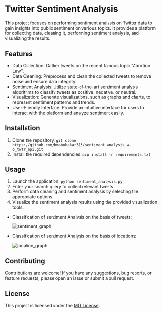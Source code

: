# Twitter Sentiment Analysis

This project focuses on performing sentiment analysis on Twitter data to gain insights into public sentiment on various topics. It provides a platform for collecting data, cleaning it, performing sentiment analysis, and visualizing the results.

## Features

- Data Collection: Gather tweets on the recent famous topic "Abortion Law".
- Data Cleaning: Preprocess and clean the collected tweets to remove noise and ensure data integrity.
- Sentiment Analysis: Utilize state-of-the-art sentiment analysis algorithms to classify tweets as positive, negative, or neutral.
- Visualization: Generate visualizations, such as graphs and charts, to represent sentiment patterns and trends.
- User-Friendly Interface: Provide an intuitive interface for users to interact with the platform and analyze sentiment easily.

## Installation

1. Clone the repository: `git clone https://github.com/hmabubakar313/sentiment_analysis_w-o_twtr_api.git`
2. Install the required dependencies: `pip install -r requirements.txt`

## Usage

1. Launch the application: `python sentiment_analysis.py`
2. Enter your search query to collect relevant tweets.
3. Perform data cleaning and sentiment analysis by selecting the appropriate options.
4. Visualize the sentiment analysis results using the provided visualization tools.
*  Classification of sentiment Analysis on the basis of tweets:

     ![sentiment_graph](https://github.com/hmabubakar313/sentiment_analysis_w-o_twtr_api/assets/47010808/4b52a837-97d1-44d1-b999-1305c2be4e51)
* Classification of sentiment Analysis on the basis of locations:

   ![location_graph](https://github.com/hmabubakar313/sentiment_analysis_w-o_twtr_api/assets/47010808/37614903-c982-4c0c-8f77-b0ac2f0a85ef)



## Contributing

Contributions are welcome! If you have any suggestions, bug reports, or feature requests, please open an issue or submit a pull request.

## License

This project is licensed under the [MIT License](LICENSE).


